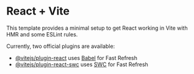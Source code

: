 # React + Vite

This template provides a minimal setup to get React working in Vite with HMR and some ESLint rules.
                
Currently, two official plugins are available:                                                        
    
- [@vitejs/plugin-react](https://github.com/vitejs/vite-plugin-react/blob/main/packages/plugin-react/README.md) uses [Babel](https://babeljs.io/) for Fast Refresh
- [@vitejs/plugin-react-swc](https://github.com/vitejs/vite-plugin-react-swc) uses [SWC](https://swc.rs/) for Fast Refresh
